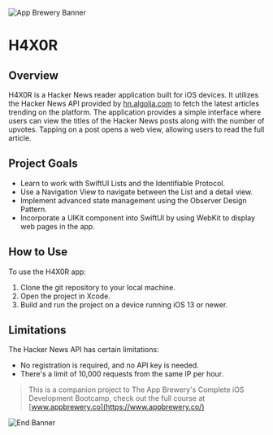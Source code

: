 ![App Brewery Banner](https://github.com/londonappbrewery/Images/blob/master/AppBreweryBanner.png)


# H4X0R

## Overview
H4X0R is a Hacker News reader application built for iOS devices. It utilizes the Hacker News API provided by [hn.algolia.com](https://hn.algolia.com) to fetch the latest articles trending on the platform. The application provides a simple interface where users can view the titles of the Hacker News posts along with the number of upvotes. Tapping on a post opens a web view, allowing users to read the full article.

## Project Goals
- Learn to work with SwiftUI Lists and the Identifiable Protocol.
- Use a Navigation View to navigate between the List and a detail view.
- Implement advanced state management using the Observer Design Pattern.
- Incorporate a UIKit component into SwiftUI by using WebKit to display web pages in the app.

## How to Use
To use the H4X0R app:
1. Clone the git repository to your local machine.
2. Open the project in Xcode.
3. Build and run the project on a device running iOS 13 or newer.

## Limitations
The Hacker News API has certain limitations:
- No registration is required, and no API key is needed.
- There's a limit of 10,000 requests from the same IP per hour.

>This is a companion project to The App Brewery's Complete iOS Development Bootcamp, check out the full course at [www.appbrewery.co](https://www.appbrewery.co/)

![End Banner](https://github.com/londonappbrewery/Images/blob/master/readme-end-banner.png)




